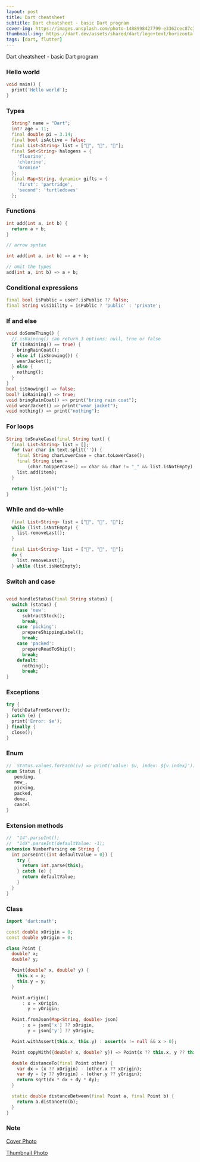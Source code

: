 ```yaml
---
layout: post
title: Dart cheatsheet
subtitle: Dart cheatsheet - basic Dart program
cover-img: https://images.unsplash.com/photo-1488998427799-e3362cec87c3
thumbnail-img: https://dart.dev/assets/shared/dart/logo+text/horizontal/white-e71fb382ad5229792cc704b3ee7a88f8013e986d6e34f0956d89c453b454d0a5.svg
tags: [dart, flutter]
---
```


Dart cheatsheet - basic Dart program

### Hello world

```dart
void main() {
  print('Hello world');
}
```

### Types

```dart
  String? name = "Dart";
  int? age = 11;
  final double pi = 3.14;
  final bool isActive = false;
  final List<String> list = ["🌾", "💐", "🌹"];
  final Set<String> halogens = {
    'fluorine',
    'chlorine',
    'bromine'
  };
  final Map<String, dynamic> gifts = {
    'first': 'partridge',
    'second': 'turtledoves'
  };
```

### Functions

```dart
int add(int a, int b) {
  return a + b;
}

// arrow syntax

int add(int a, int b) => a + b;

// omit the types
add(int a, int b) => a + b;
```

### Conditional expressions

```dart
final bool isPublic = user?.isPublic ?? false;
final String visibility = isPublic ? 'public' : 'private';
```

### If and else

```dart
void doSomeThing() {
  // isRaining() can return 3 options: null, true or false
  if (isRaining() == true) {
    bringRainCoat();
  } else if (isSnowing()) {
    wearJacket();
  } else {
    nothing();
  }
}
bool isSnowing() => false;
bool? isRaining() => true;
void bringRainCoat() => print("bring rain coat");
void wearJacket() => print("wear jacket");
void nothing() => print("nothing");

```

### For loops

```dart
String toSnakeCase(final String text) {
  final List<String> list = [];
  for (var char in text.split('')) {
    final String charLowerCase = char.toLowerCase();
    final String item =
        (char.toUpperCase() == char && char != "_" && list.isNotEmpty) ? "_$charLowerCase" : charLowerCase;
    list.add(item);
  }

  return list.join("");
}
```

### While and do-while

```dart
  final List<String> list = ["🌾", "💐", "🌹"];
  while (list.isNotEmpty) {
    list.removeLast();
  }
```

```dart
  final List<String> list = ["🌾", "💐", "🌹"];
  do {
    list.removeLast();
  } while (list.isNotEmpty);
```

### Switch and case

```dart

void handleStatus(final String status) {
  switch (status) {
    case 'new':
      subtractStock();
      break;
    case 'picking':
      prepareShippingLabel();
      break;
    case 'packed':
      prepareReadToShip();
      break;
    default:
      nothing();
      break;
}

```

### Exceptions

```dart
try {
  fetchDataFromServer();
} catch (e) {
  print('Error: $e');
} finally {
  close();
}

```

### Enum

```dart
//  Status.values.forEach((v) => print('value: $v, index: ${v.index}'));
enum Status {
   pending,
   new_,
   picking,
   packed,
   done,
   cancel
}
```

### Extension methods

```dart
//  "14".parseInt();
//  "14X".parseInt(defaultValue: -1);
extension NumberParsing on String {
  int parseInt({int defaultValue = 0}) {
    try {
      return int.parse(this);
    } catch (e) {
      return defaultValue;
    }
  }
}
```

### Class

```dart
import 'dart:math';

const double xOrigin = 0;
const double yOrigin = 0;

class Point {
  double? x;
  double? y;

  Point(double? x, double? y) {
    this.x = x;
    this.y = y;
  }

  Point.origin()
      : x = xOrigin,
        y = yOrigin;

  Point.fromJson(Map<String, double> json)
      : x = json['x'] ?? xOrigin,
        y = json['y'] ?? yOrigin;

  Point.withAssert(this.x, this.y) : assert(x != null && x > 0);

  Point copyWith({double? x, double? y}) => Point(x ?? this.x, y ?? this.y);

  double distanceTo(final Point other) {
    var dx = (x ?? xOrigin) - (other.x ?? xOrigin);
    var dy = (y ?? yOrigin) - (other.y ?? yOrigin);
    return sqrt(dx * dx + dy * dy);
  }

  static double distanceBetween(final Point a, final Point b) {
    return a.distanceTo(b);
  }
}
```

### Note

[Cover Photo](https://unsplash.com/photos/pUAM5hPaCRI)

[Thumbnail Photo](https://dart.dev/assets/shared/dart/logo+text/horizontal/white-e71fb382ad5229792cc704b3ee7a88f8013e986d6e34f0956d89c453b454d0a5.svg)
